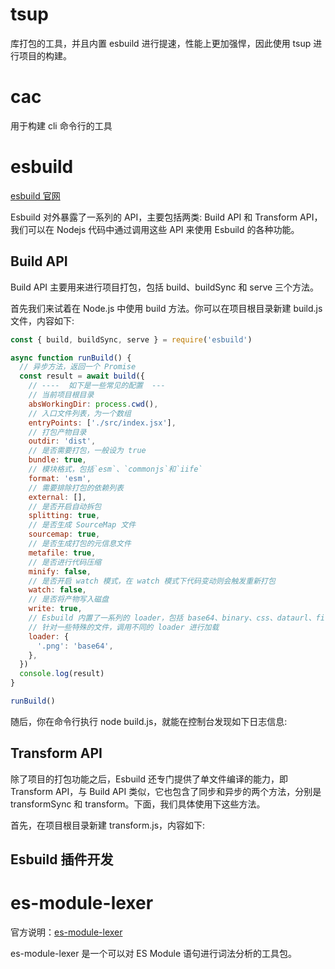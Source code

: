 # tsup

库打包的工具，并且内置 esbuild 进行提速，性能上更加强悍，因此使用 tsup 进行项目的构建。

# cac

用于构建 cli 命令行的工具

# esbuild

[esbuild 官网](https://esbuild.github.io/getting-started/)

Esbuild 对外暴露了一系列的 API，主要包括两类: Build API 和 Transform API，我们可以在 Nodejs 代码中通过调用这些 API 来使用 Esbuild 的各种功能。

## Build API

Build API 主要用来进行项目打包，包括 build、buildSync 和 serve 三个方法。

首先我们来试着在 Node.js 中使用 build 方法。你可以在项目根目录新建 build.js 文件，内容如下:

```js
const { build, buildSync, serve } = require('esbuild')

async function runBuild() {
  // 异步方法，返回一个 Promise
  const result = await build({
    // ----  如下是一些常见的配置  ---
    // 当前项目根目录
    absWorkingDir: process.cwd(),
    // 入口文件列表，为一个数组
    entryPoints: ['./src/index.jsx'],
    // 打包产物目录
    outdir: 'dist',
    // 是否需要打包，一般设为 true
    bundle: true,
    // 模块格式，包括`esm`、`commonjs`和`iife`
    format: 'esm',
    // 需要排除打包的依赖列表
    external: [],
    // 是否开启自动拆包
    splitting: true,
    // 是否生成 SourceMap 文件
    sourcemap: true,
    // 是否生成打包的元信息文件
    metafile: true,
    // 是否进行代码压缩
    minify: false,
    // 是否开启 watch 模式，在 watch 模式下代码变动则会触发重新打包
    watch: false,
    // 是否将产物写入磁盘
    write: true,
    // Esbuild 内置了一系列的 loader，包括 base64、binary、css、dataurl、file、js(x)、ts(x)、text、json
    // 针对一些特殊的文件，调用不同的 loader 进行加载
    loader: {
      '.png': 'base64',
    },
  })
  console.log(result)
}

runBuild()
```

随后，你在命令行执行 node build.js，就能在控制台发现如下日志信息:

## Transform API

除了项目的打包功能之后，Esbuild 还专门提供了单文件编译的能力，即 Transform API，与 Build API 类似，它也包含了同步和异步的两个方法，分别是 transformSync 和 transform。下面，我们具体使用下这些方法。

首先，在项目根目录新建 transform.js，内容如下:

## Esbuild 插件开发

# es-module-lexer

官方说明：[es-module-lexer](https://www.npmjs.com/package/es-module-lexer)

es-module-lexer 是一个可以对 ES Module 语句进行词法分析的工具包。
